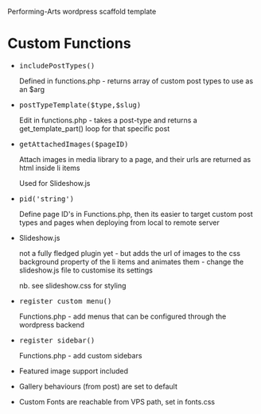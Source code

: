 Performing-Arts wordpress scaffold template

<h1>Custom Functions</h1>

<ul>
	<li>
		<pre>includePostTypes()</pre>
		<p>Defined in functions.php - returns array of custom post types to use as an $arg</p> 
	</li>
	<li>
		<pre>postTypeTemplate($type,$slug)</pre>
		<p>Edit in functions.php - takes a post-type and returns a get_template_part() loop for that specific post</p>
	</li>
	<li>
		<pre>getAttachedImages($pageID)</pre>
		<p>Attach images in media library to a page, and their urls are returned as html inside li items</p>
		<p>Used for Slideshow.js</p>
	</li>
	<li>
		<pre>pid('string')</pre>
		<p>Define page ID's in Functions.php, then its easier to target custom post types and pages when deploying from local to remote server</p>
	</li>
	<li>
		<p>Slideshow.js</p>
		<p>not a fully fledged plugin yet - but adds the url of images to the css background property of the li items and animates them - change the slideshow.js file to customise its settings</p>
		<p>nb. see slideshow.css for styling</p>
	</li>
	<li>
		<pre>register_custom_menu()</pre>
		<p>Functions.php - add menus that can be configured through the wordpress backend</p>
	</li>
	<li>
		<pre>register_sidebar()</pre>
		<p>Functions.php - add custom sidebars</p>
	</li>
	<li>
		<p>Featured image support included</p>
	</li>
	<li>
		<p>Gallery behaviours (from post) are set to default</p>
	</li>
	<li>
		<p>Custom Fonts are reachable from VPS path, set in fonts.css</p>
	</li>
</ul>